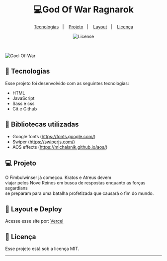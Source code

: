 <h1 align="center">💻God Of War Ragnarok </h1>
<p align="center">
  <a href="#-tecnologias">Tecnologias</a>&nbsp;&nbsp;&nbsp;|&nbsp;&nbsp;&nbsp;
  <a href="#-projeto">Projeto</a>&nbsp;&nbsp;&nbsp;|&nbsp;&nbsp;&nbsp;
  <a href="#-layout">Layout</a>&nbsp;&nbsp;&nbsp;|&nbsp;&nbsp;&nbsp;
  <a href="#memo-licença">Licença</a>
</p>

<p align="center">
  <img alt="License" src="https://img.shields.io/static/v1?label=license&message=MIT&color=49AA26&labelColor=000000">
</p>
<br>

![God-Of-War](https://user-images.githubusercontent.com/102835801/203819935-829980f3-6661-4460-9cdc-7208bbe9b0b8.png)



## 🚀 Tecnologias

Esse projeto foi desenvolvido com as seguintes tecnologias:

- HTML
- JavaScript
- Sass e css
- Git e Github

## 📍 Bibliotecas utilizadas
- Google fonts (https://fonts.google.com/)
- Swiper (https://swiperjs.com/)
- AOS effects (https://michalsnik.github.io/aos/)


## 💻 Projeto
O Fimbulwinser já começou. Kratos e Atreus devem </br>
viajar pelos Nove Reinos em busca de respostas enquanto as forças asgardians </br>
se preparam para uma batalha profetizada que causará o fim do mundo. </br>

## 🔖 Layout e Deploy

Acesse esse site por: [Vercel](https://god-of-war-ragnarok-iota.vercel.app/)


## :memo: Licença

Esse projeto está sob a licença MIT.

---

